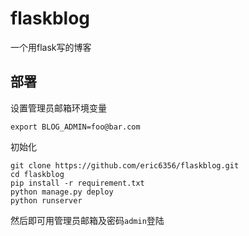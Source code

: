 # flaskblog
一个用flask写的博客

## 部署
设置管理员邮箱环境变量

```
export BLOG_ADMIN=foo@bar.com
```
  
初始化

```
git clone https://github.com/eric6356/flaskblog.git
cd flaskblog
pip install -r requirement.txt
python manage.py deploy
python runserver
```   

然后即可用管理员邮箱及密码```admin```登陆
